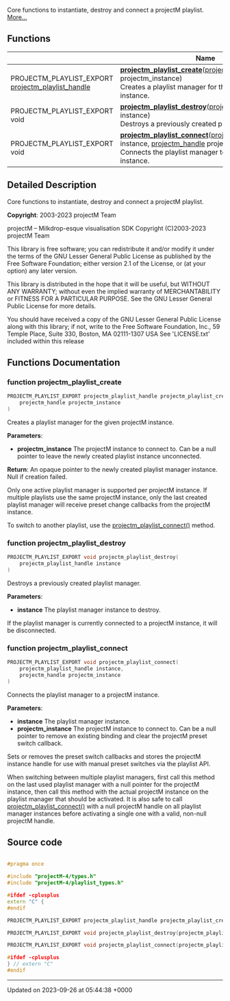 Core functions to instantiate, destroy and connect a projectM playlist.  [More...](#detailed-description)

## Functions

|                | Name           |
| -------------- | -------------- |
| PROJECTM_PLAYLIST_EXPORT [projectm_playlist_handle](/projectm/api/types.md#typedef-projectm-playlist-handle) | **[projectm_playlist_create](/projectm/api/core.md#function-projectm-playlist-create)**([projectm_handle](/projectm/api/types.md#typedef-projectm-handle) projectm_instance)<br>Creates a playlist manager for the given projectM instance.  |
| PROJECTM_PLAYLIST_EXPORT void | **[projectm_playlist_destroy](/projectm/api/core.md#function-projectm-playlist-destroy)**([projectm_playlist_handle](/projectm/api/types.md#typedef-projectm-playlist-handle) instance)<br>Destroys a previously created playlist manager.  |
| PROJECTM_PLAYLIST_EXPORT void | **[projectm_playlist_connect](/projectm/api/core.md#function-projectm-playlist-connect)**([projectm_playlist_handle](/projectm/api/types.md#typedef-projectm-playlist-handle) instance, [projectm_handle](/projectm/api/types.md#typedef-projectm-handle) projectm_instance)<br>Connects the playlist manager to a projectM instance.  |

## Detailed Description

Core functions to instantiate, destroy and connect a projectM playlist. 

**Copyright**: 2003-2023 projectM Team


projectM &ndash; Milkdrop-esque visualisation SDK Copyright (C)2003-2023 projectM Team

This library is free software; you can redistribute it and/or modify it under the terms of the GNU Lesser General Public License as published by the Free Software Foundation; either version 2.1 of the License, or (at your option) any later version.

This library is distributed in the hope that it will be useful, but WITHOUT ANY WARRANTY; without even the implied warranty of MERCHANTABILITY or FITNESS FOR A PARTICULAR PURPOSE. See the GNU Lesser General Public License for more details.

You should have received a copy of the GNU Lesser General Public License along with this library; if not, write to the Free Software Foundation, Inc., 59 Temple Place, Suite 330, Boston, MA 02111-1307 USA See 'LICENSE.txt' included within this release 


## Functions Documentation

### function projectm_playlist_create

```cpp
PROJECTM_PLAYLIST_EXPORT projectm_playlist_handle projectm_playlist_create(
    projectm_handle projectm_instance
)
```

Creates a playlist manager for the given projectM instance. 

**Parameters**: 

  * **projectm_instance** The projectM instance to connect to. Can be a null pointer to leave the newly created playlist instance unconnected. 


**Return**: An opaque pointer to the newly created playlist manager instance. Null if creation failed. 

Only one active playlist manager is supported per projectM instance. If multiple playlists use the same projectM instance, only the last created playlist manager will receive preset change callbacks from the projectM instance.

To switch to another playlist, use the [projectm_playlist_connect()](/projectm/api/core.md#function-projectm-playlist-connect) method.


### function projectm_playlist_destroy

```cpp
PROJECTM_PLAYLIST_EXPORT void projectm_playlist_destroy(
    projectm_playlist_handle instance
)
```

Destroys a previously created playlist manager. 

**Parameters**: 

  * **instance** The playlist manager instance to destroy. 


If the playlist manager is currently connected to a projectM instance, it will be disconnected.


### function projectm_playlist_connect

```cpp
PROJECTM_PLAYLIST_EXPORT void projectm_playlist_connect(
    projectm_playlist_handle instance,
    projectm_handle projectm_instance
)
```

Connects the playlist manager to a projectM instance. 

**Parameters**: 

  * **instance** The playlist manager instance. 
  * **projectm_instance** The projectM instance to connect to. Can be a null pointer to remove an existing binding and clear the projectM preset switch callback. 


Sets or removes the preset switch callbacks and stores the projectM instance handle for use with manual preset switches via the playlist API.

When switching between multiple playlist managers, first call this method on the last used playlist manager with a null pointer for the projectM instance, then call this method with the actual projectM instance on the playlist manager that should be activated. It is also safe to call [projectm_playlist_connect()](/projectm/api/core.md#function-projectm-playlist-connect) with a null projectM handle on all playlist manager instances before activating a single one with a valid, non-null projectM handle.




## Source code

```cpp

#pragma once

#include "projectM-4/types.h"
#include "projectM-4/playlist_types.h"

#ifdef -cplusplus
extern "C" {
#endif

PROJECTM_PLAYLIST_EXPORT projectm_playlist_handle projectm_playlist_create(projectm_handle projectm_instance);

PROJECTM_PLAYLIST_EXPORT void projectm_playlist_destroy(projectm_playlist_handle instance);

PROJECTM_PLAYLIST_EXPORT void projectm_playlist_connect(projectm_playlist_handle instance, projectm_handle projectm_instance);

#ifdef -cplusplus
} // extern "C"
#endif
```


-------------------------------

Updated on 2023-09-26 at 05:44:38 +0000
